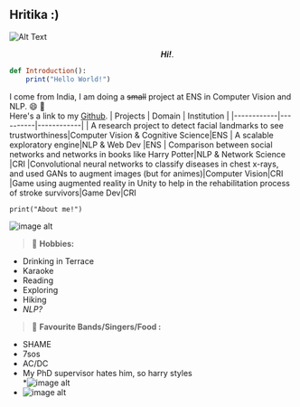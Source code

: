 ## Hritika :)
![Alt Text](https://media0.giphy.com/media/er7RmM5FjvHHajU8R2/200w.gif?cid=6c09b952rmuq181vppc3ednnfijorbcpt6y2iks3ygvn4ial&rid=200w.gif&ct=g)
 
&nbsp;&nbsp;&nbsp;&nbsp;&nbsp;&nbsp;&nbsp;&nbsp;&nbsp;&nbsp;&nbsp;&nbsp;&nbsp;&nbsp;&nbsp;&nbsp;&nbsp;&nbsp;&nbsp;&nbsp;&nbsp;&nbsp;&nbsp;&nbsp;&nbsp;&nbsp;&nbsp;&nbsp;&nbsp;&nbsp;&nbsp;&nbsp;&nbsp;&nbsp;&nbsp;&nbsp;&nbsp;&nbsp;&nbsp;&nbsp;&nbsp;&nbsp;&nbsp;&nbsp;&nbsp;&nbsp;&nbsp;&nbsp;&nbsp;&nbsp;&nbsp;&nbsp;&nbsp;&nbsp;&nbsp;&nbsp;&nbsp;&nbsp;&nbsp;&nbsp;&nbsp;&nbsp;&nbsp;&nbsp;&nbsp;&nbsp;&nbsp;&nbsp;***Hi!***.  
```ruby  
def Introduction():
    print("Hello World!")


```
I come from India, I am doing a ~~small~~ project at ENS in Computer Vision and NLP. :smile: :speech_balloon:  
Here's a link to my [Github](https://github.com/hritikakathuria136/Projects).
| Projects | Domain | Institution |
|------------|----------|------------|
| A research project to detect facial landmarks to see trustworthiness|Computer Vision & Cognitive Science|ENS
| A scalable exploratory engine|NLP & Web Dev |ENS
| Comparison between social networks and networks in books like Harry Potter|NLP & Network Science |CRI
|Convolutional neural networks to classify diseases in chest x-rays, and used GANs to augment images (but for animes)|Computer Vision|CRI
|Game using augmented reality in Unity to help in the rehabilitation process of stroke survivors|Game Dev|CRI


    print("About me!")
![image alt](https://media.giphy.com/media/zzdRbdk6cey1G/giphy.gif)

> :memo: **Hobbies:**  
* Drinking in Terrace
* Karaoke
* Reading
* Exploring
* Hiking
* *NLP?* 


> :memo: **Favourite Bands/Singers/Food :**  
* SHAME
* 7sos
* AC/DC
* My PhD supervisor hates him, so harry styles   
*![image alt](https://media1.giphy.com/media/3og0IxeB7Hx7JBnhmM/giphy.gif)
* ![image alt](https://media.tenor.com/JBp6ldD5Br4AAAAM/raclette.gif)
